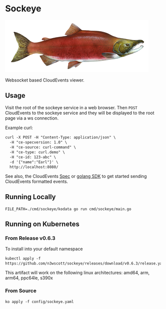# Sockeye

![Sockeye Logo](./images/sockeye-logo.png)

Websocket based CloudEvents viewer.

## Usage

Visit the root of the sockeye service in a web browser. Then `POST` CloudEvents
to the sockeye service and they will be displayed to the root page via a ws
connection.

Example curl:

```shell
curl -X POST -H "Content-Type: application/json" \
  -H "ce-specversion: 1.0" \
  -H "ce-source: curl-command" \
  -H "ce-type: curl.demo" \
  -H "ce-id: 123-abc" \
  -d '{"name":"Earl"}' \
  http://localhost:8080/
```

See also, the CloudEvents [Spec](https://github.com/cloudevents/spec) or
[golang SDK](https://github.com/cloudevents/sdk-go) to get started sending
CloudEvents formatted events.

## Running Locally

```shell
FILE_PATH=./cmd/sockeye/kodata go run cmd/sockeye/main.go
```

## Running on Kubernetes

### From Release v0.6.3

To install into your default namespace

```shell
kubectl apply -f https://github.com/n3wscott/sockeye/releases/download/v0.6.3/release.yaml
```

This artifact will work on the following linux architectures: amd64, arm, arm64, ppc64le, s390x

### From Source

```shell
ko apply -f config/sockeye.yaml
```

